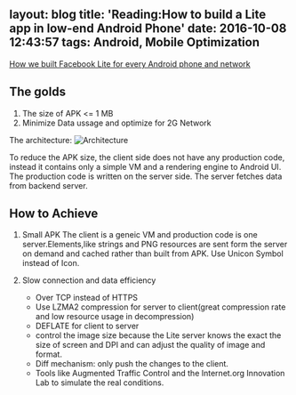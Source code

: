 layout: blog
title: 'Reading:How to build a Lite app in low-end Android Phone'
date: 2016-10-08 12:43:57
tags: Android, Mobile Optimization
---
[How we built Facebook Lite for every Android phone and network](https://code.facebook.com/posts/1365439333482197/how-we-built-facebook-lite-for-every-android-phone-and-network?utm_source=wanqu.co&utm_campaign=Wanqu+Daily&utm_medium=social)
## The golds
1.	The size of APK <= 1 MB
2. 	Minimize Data ussage and optimize for 2G Network

The architecture:
![Architecture](https://scontent.xx.fbcdn.net/t39.2365-6/12504175_1685387308400777_1475859244_n.png "Architecture")

To reduce the APK size, the client side does not have any production code, instead it contains only a simple VM and a rendering engine to Android UI. 
The production code is written on the server side. The server fetches data from backend server. 

## How to Achieve 
1.	Small APK 
	The client is a geneic VM and production code is one server.Elements,like strings and PNG resources are sent form the server on demand and cached rather than built from APK. Use Unicon Symbol instead of Icon.

2.	Slow connection and data efficiency
	-	Over TCP instead of HTTPS
	-	Use LZMA2 compression for server to client(great compression rate and low resource usage in decompression)
	- 	DEFLATE for client to server
	-  control the image size because the Lite server knows the exact the size of screen and DPI and can adjust the quality of image and format.
	-  Diff mechanism: only push the changes to the client.
	-  Tools like Augmented Traffic Control and the Internet.org Innovation Lab to simulate the real conditions.


